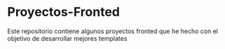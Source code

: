 # Proyectos-Fronted
Este repositorio contiene algunos proyectos fronted que he hecho con el objetivo de desarrollar mejores templates
